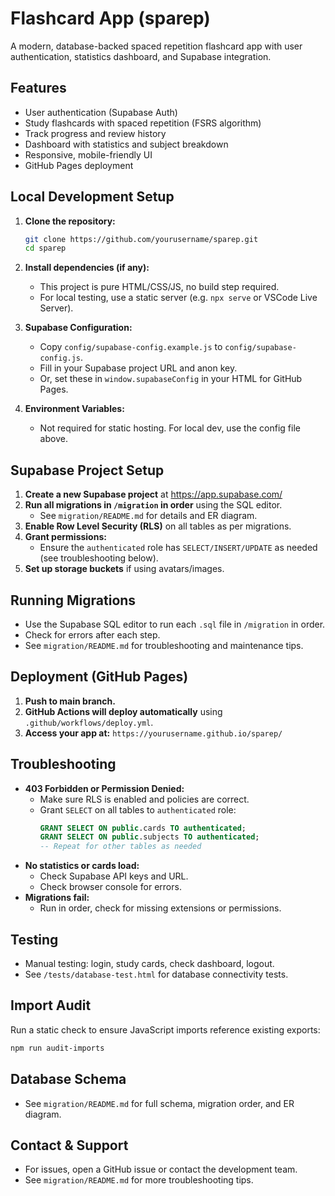 # Flashcard App (sparep)

A modern, database-backed spaced repetition flashcard app with user authentication, statistics dashboard, and Supabase integration.

## Features
- User authentication (Supabase Auth)
- Study flashcards with spaced repetition (FSRS algorithm)
- Track progress and review history
- Dashboard with statistics and subject breakdown
- Responsive, mobile-friendly UI
- GitHub Pages deployment

## Local Development Setup

1. **Clone the repository:**
   ```sh
   git clone https://github.com/yourusername/sparep.git
   cd sparep
   ```
2. **Install dependencies (if any):**
   - This project is pure HTML/CSS/JS, no build step required.
   - For local testing, use a static server (e.g. `npx serve` or VSCode Live Server).

3. **Supabase Configuration:**
   - Copy `config/supabase-config.example.js` to `config/supabase-config.js`.
   - Fill in your Supabase project URL and anon key.
   - Or, set these in `window.supabaseConfig` in your HTML for GitHub Pages.

4. **Environment Variables:**
   - Not required for static hosting. For local dev, use the config file above.

## Supabase Project Setup

1. **Create a new Supabase project** at https://app.supabase.com/
2. **Run all migrations in `/migration` in order** using the SQL editor.
   - See `migration/README.md` for details and ER diagram.
3. **Enable Row Level Security (RLS)** on all tables as per migrations.
4. **Grant permissions:**
   - Ensure the `authenticated` role has `SELECT/INSERT/UPDATE` as needed (see troubleshooting below).
5. **Set up storage buckets** if using avatars/images.

## Running Migrations
- Use the Supabase SQL editor to run each `.sql` file in `/migration` in order.
- Check for errors after each step.
- See `migration/README.md` for troubleshooting and maintenance tips.

## Deployment (GitHub Pages)
1. **Push to main branch.**
2. **GitHub Actions will deploy automatically** using `.github/workflows/deploy.yml`.
3. **Access your app at:**
   `https://yourusername.github.io/sparep/`

## Troubleshooting
- **403 Forbidden or Permission Denied:**
  - Make sure RLS is enabled and policies are correct.
  - Grant `SELECT` on all tables to `authenticated` role:
    ```sql
    GRANT SELECT ON public.cards TO authenticated;
    GRANT SELECT ON public.subjects TO authenticated;
    -- Repeat for other tables as needed
    ```
- **No statistics or cards load:**
  - Check Supabase API keys and URL.
  - Check browser console for errors.
- **Migrations fail:**
  - Run in order, check for missing extensions or permissions.

## Testing
- Manual testing: login, study cards, check dashboard, logout.
- See `/tests/database-test.html` for database connectivity tests.


## Import Audit
Run a static check to ensure JavaScript imports reference existing exports:

```sh
npm run audit-imports
```
## Database Schema
- See `migration/README.md` for full schema, migration order, and ER diagram.

## Contact & Support
- For issues, open a GitHub issue or contact the development team.
- See `migration/README.md` for more troubleshooting tips. 